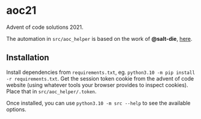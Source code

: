 # aoc21

Advent of code solutions 2021.

The automation in `src/aoc_helper` is based on the work of **@salt-die**,
[here](https://github.com/salt-die/Advent-of-Code).

## Installation

Install dependencies from `requirements.txt`, eg. `python3.10 -m pip install -r requirements.txt`.
Get the session token cookie from the advent of code website (using whatever tools your browser
provides to inspect cookies). Place that in `src/aoc_helper/.token`.

Once installed, you can use `python3.10 -m src --help` to see the available options.
